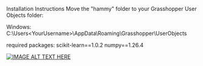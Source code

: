 Installation Instructions
Move the "hammy" folder to your Grasshopper User Objects folder:

Windows: C:\Users\<YourUsername>\AppData\Roaming\Grasshopper\UserObjects

required packages:
    scikit-learn==1.0.2
    numpy==1.26.4

 [![IMAGE ALT TEXT HERE](https://img.youtube.com/vi/YOUTUBE_VIDEO_ID_HERE/0.jpg)](https://www.youtube.com/watch?v=PNfcFzhv0JM)
